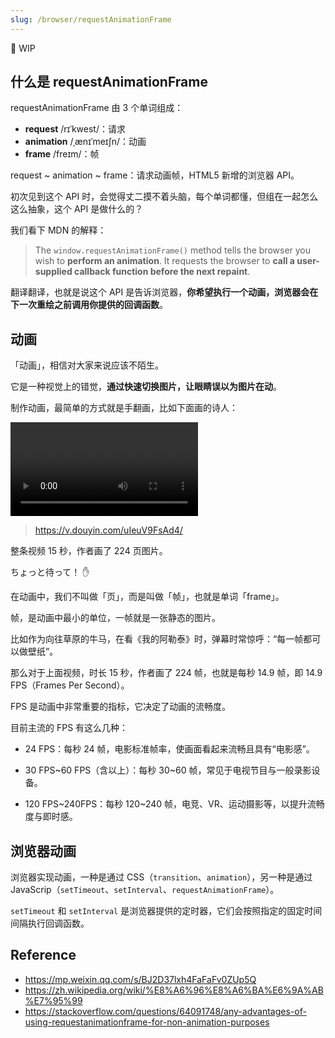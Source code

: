 ```yaml
---
slug: /browser/requestAnimationFrame
---
```


🚧 WIP

## 什么是 requestAnimationFrame

requestAnimationFrame 由 3 个单词组成：

- **request** /rɪˈkwest/：请求
- **animation** /ˌænɪˈmeɪʃn/：动画
- **frame** /freɪm/：帧

request ~ animation ~ frame：请求动画帧，HTML5 新增的浏览器 API。

初次见到这个 API 时，会觉得丈二摸不着头脑，每个单词都懂，但组在一起怎么这么抽象，这个 API 是做什么的？

我们看下 MDN 的解释：

> The `window.requestAnimationFrame()` method tells the browser you wish to **perform an animation**. It requests the browser to **call a user-supplied callback function before the next repaint**.

翻译翻译，也就是说这个 API 是告诉浏览器，**你希望执行一个动画，浏览器会在下一次重绘之前调用你提供的回调函数**。

## 动画

「动画」，相信对大家来说应该不陌生。

它是一种视觉上的错觉，**通过快速切换图片，让眼睛误以为图片在动**。

制作动画，最简单的方式就是手翻画，比如下面画的诗人：

<video src="./uIeuV9FsAd4.mp4" controls></video>

> https://v.douyin.com/uIeuV9FsAd4/

整条视频 15 秒，作者画了 224 页图片。

ちょっと待って！ ✋

在动画中，我们不叫做「页」，而是叫做「帧」，也就是单词「frame」。

帧，是动画中最小的单位，一帧就是一张静态的图片。

比如作为向往草原的牛马，在看《我的阿勒泰》时，弹幕时常惊呼：“每一帧都可以做壁纸”。

那么对于上面视频，时长 15 秒，作者画了 224 帧，也就是每秒 14.9 帧，即 14.9 FPS（Frames Per Second）。

FPS 是动画中非常重要的指标，它决定了动画的流畅度。

目前主流的 FPS 有这么几种：

- 24 FPS：每秒 24 帧，电影标准帧率，使画面看起来流畅且具有“电影感”。

- 30 FPS~60 FPS（含以上）：每秒 30~60 帧，常见于电视节目与一般录影设备。

- 120 FPS~240FPS：每秒 120~240 帧，电竞、VR、运动摄影等，以提升流畅度与即时感。


## 浏览器动画

浏览器实现动画，一种是通过 CSS（`transition`、`animation`），另一种是通过 JavaScrip（`setTimeout`、`setInterval`、`requestAnimationFrame`）。

`setTimeout` 和 `setInterval` 是浏览器提供的定时器，它们会按照指定的固定时间间隔执行回调函数。



## Reference

- https://mp.weixin.qq.com/s/BJ2D37lxh4FaFaFv0ZUp5Q
- https://zh.wikipedia.org/wiki/%E8%A6%96%E8%A6%BA%E6%9A%AB%E7%95%99
- https://stackoverflow.com/questions/64091748/any-advantages-of-using-requestanimationframe-for-non-animation-purposes




